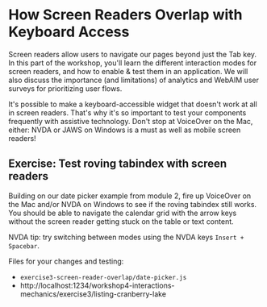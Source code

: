 # How Screen Readers Overlap with Keyboard Access

Screen readers allow users to navigate our pages beyond just the Tab key. In this part of the workshop, you'll learn the different interaction modes for screen readers, and how to enable & test them in an application. We will also discuss the importance (and limitations) of analytics and WebAIM user surveys for prioritizing user flows.

It's possible to make a keyboard-accessible widget that doesn't work at all in screen readers. That's why
it's so important to test your components frequently with assistive technology. Don't stop at VoiceOver on
the Mac, either: NVDA or JAWS on Windows is a must as well as mobile screen readers!

## Exercise: Test roving tabindex with screen readers

Building on our date picker example from module 2, fire up VoiceOver on the Mac and/or NVDA on Windows to
see if the roving tabindex still works. You should be able to navigate the calendar grid with the arrow
keys without the screen reader getting stuck on the table or text content.

NVDA tip: try switching between modes using the NVDA keys `Insert + Spacebar`.

Files for your changes and testing:

- `exercise3-screen-reader-overlap/date-picker.js`
- http://localhost:1234/workshop4-interactions-mechanics/exercise3/listing-cranberry-lake
